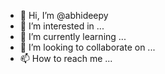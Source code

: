 - 👋 Hi, I’m @abhideepy
- 👀 I’m interested in ...
- 🌱 I’m currently learning ...
- 💞️ I’m looking to collaborate on ...
- 📫 How to reach me ...
<!---
abhideepy/abhideepy is a ✨ special ✨ repository because its `README.md` (this file) appears on your GitHub profile.
You can click the Preview link to take a look at your changes.
---
